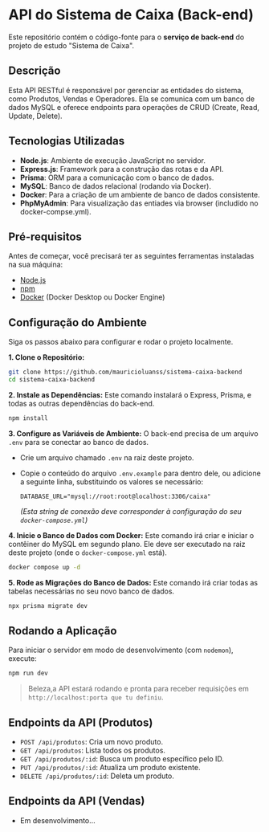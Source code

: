 # API do Sistema de Caixa (Back-end)

Este repositório contém o código-fonte para o **serviço de back-end** do projeto de estudo "Sistema de Caixa".

## Descrição

Esta API RESTful é responsável por gerenciar as entidades do sistema, como Produtos, Vendas e Operadores. Ela se comunica com um banco de dados MySQL e oferece endpoints para operações de CRUD (Create, Read, Update, Delete).

## Tecnologias Utilizadas

- **Node.js**: Ambiente de execução JavaScript no servidor.
- **Express.js**: Framework para a construção das rotas e da API.
- **Prisma**: ORM para a comunicação com o banco de dados.
- **MySQL**: Banco de dados relacional (rodando via Docker).
- **Docker**: Para a criação de um ambiente de banco de dados consistente.
- **PhpMyAdmin**: Para visualização das entiades via browser (includído no docker-compse.yml).

## Pré-requisitos

Antes de começar, você precisará ter as seguintes ferramentas instaladas na sua máquina:

- [Node.js](https://nodejs.org/en/)
- [npm](https://www.npmjs.com/)
- [Docker](https://docs.docker.com/engine/install/) (Docker Desktop ou Docker Engine)

## Configuração do Ambiente

Siga os passos abaixo para configurar e rodar o projeto localmente.

**1. Clone o Repositório:**

```bash
git clone https://github.com/mauricioluanss/sistema-caixa-backend
cd sistema-caixa-backend
```

**2. Instale as Dependências:**
Este comando instalará o Express, Prisma, e todas as outras dependências do back-end.

```bash
npm install
```

**3. Configure as Variáveis de Ambiente:**
O back-end precisa de um arquivo `.env` para se conectar ao banco de dados.

- Crie um arquivo chamado `.env` na raiz deste projeto.
- Copie o conteúdo do arquivo `.env.example` para dentro dele, ou adicione a seguinte linha, substituindo os valores se necessário:

  ```
  DATABASE_URL="mysql://root:root@localhost:3306/caixa"
  ```

  _(Esta string de conexão deve corresponder à configuração do seu `docker-compose.yml`)_

**4. Inicie o Banco de Dados com Docker:**
Este comando irá criar e iniciar o contêiner do MySQL em segundo plano. Ele deve ser executado na raiz deste projeto (onde o `docker-compose.yml` está).

```bash
docker compose up -d
```

**5. Rode as Migrações do Banco de Dados:**
Este comando irá criar todas as tabelas necessárias no seu novo banco de dados.

```bash
npx prisma migrate dev
```

## Rodando a Aplicação

Para iniciar o servidor em modo de desenvolvimento (com `nodemon`), execute:

```bash
npm run dev
```

> Beleza,a API estará rodando e pronta para receber requisições em `http://localhost:porta que tu definiu`.

## Endpoints da API (Produtos)

- `POST /api/produtos`: Cria um novo produto.
- `GET /api/produtos`: Lista todos os produtos.
- `GET /api/produtos/:id`: Busca um produto específico pelo ID.
- `PUT /api/produtos/:id`: Atualiza um produto existente.
- `DELETE /api/produtos/:id`: Deleta um produto.

## Endpoints da API (Vendas)

- Em desenvolvimento...
